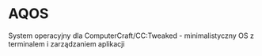 # AQOS
System operacyjny dla ComputerCraft/CC:Tweaked - minimalistyczny OS z terminalem i zarządzaniem aplikacji
